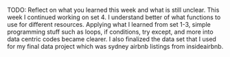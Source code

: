 TODO: Reflect on what you learned this week and what is still unclear.
This week I continued working on set 4. I understand better of what functions to use for different resources. Applying what I learned from set 1-3, simple programming stuff such as loops, if conditions, try except, and more into data centric codes became clearer. I also finalized the data set that I used for my final data project which was sydney airbnb listings from insideairbnb.
